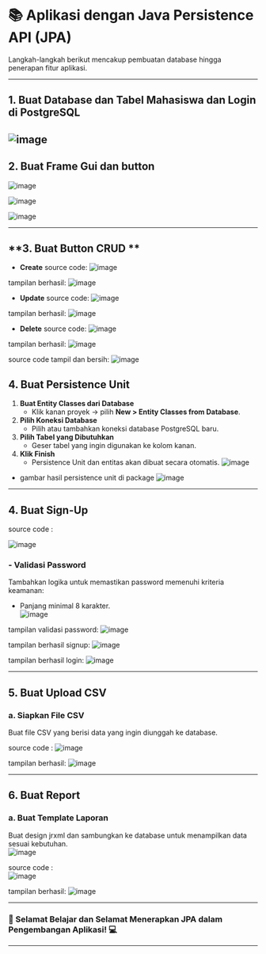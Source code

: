 
# 📚 **Aplikasi dengan Java Persistence API (JPA)**  


Langkah-langkah berikut mencakup pembuatan database hingga penerapan fitur aplikasi.

---

## **1. Buat Database dan Tabel Mahasiswa dan Login di PostgreSQL**  

![image](https://github.com/user-attachments/assets/f164d60c-a92e-405f-a01c-a0388171d6aa)
---

## **2. Buat Frame Gui dan button**
![image](https://github.com/user-attachments/assets/2e9b88c7-5454-4360-a8f3-7fc822673053)

![image](https://github.com/user-attachments/assets/c2144584-1ba8-486b-b01a-c8086e48d013)

![image](https://github.com/user-attachments/assets/25d3cabc-1f3b-45b7-831c-b78343bf05e8)

--- 


## **3. Buat Button CRUD **
    
- **Create**
	source code:
 ![image](https://github.com/user-attachments/assets/e846f9e1-3659-49c2-924e-7e886aee13c0)

tampilan berhasil:
![image](https://github.com/user-attachments/assets/f16f7f5c-c1a7-4e8b-a279-5b772db89a8b)


- **Update**
	source code:
 ![image](https://github.com/user-attachments/assets/abffd009-cbcf-4661-9b3f-5bf44c2961e2)

tampilan berhasil:
![image](https://github.com/user-attachments/assets/af7d27a5-9de4-4ac5-b23b-f5b8615c8963)


- **Delete**
	source code:
![image](https://github.com/user-attachments/assets/6901fded-a1d0-4dfb-b044-e319eceb6bb0)

tampilan berhasil:
![image](https://github.com/user-attachments/assets/cbfa5ba9-3c80-45e8-8b36-ad2cf734f77e)

 source code tampil dan bersih:
 ![image](https://github.com/user-attachments/assets/0c6498b7-4eea-4dd0-9cb7-aa3c76772ce4)



## **4. Buat Persistence Unit**  
 
1. **Buat Entity Classes dari Database**  
   - Klik kanan proyek → pilih **New > Entity Classes from Database**.  
2. **Pilih Koneksi Database**  
   - Pilih atau tambahkan koneksi database PostgreSQL baru.  
3. **Pilih Tabel yang Dibutuhkan**  
   - Geser tabel yang ingin digunakan ke kolom kanan.  
4. **Klik Finish**  
   - Persistence Unit dan entitas akan dibuat secara otomatis.
![image](https://github.com/user-attachments/assets/89dbebc4-088f-4b79-9179-1b84b88cfd82)

* gambar hasil persistence unit di package
 ![image](https://github.com/user-attachments/assets/679d630e-f133-4153-96da-2717387606d1)

---

## **4. Buat Sign-Up**  
source code :

![image](https://github.com/user-attachments/assets/ded6e61f-bb9e-4239-942a-364b5902a7cf)

### - Validasi Password  
Tambahkan logika untuk memastikan password memenuhi kriteria keamanan:  
- Panjang minimal 8 karakter.  
![image](https://github.com/user-attachments/assets/e9f4289b-6d08-4e1c-b8a7-81f2b0a0b865)

tampilan validasi password:
![image](https://github.com/user-attachments/assets/6e8694d3-380b-41d3-aa93-2e8433d6d10d)

tampilan berhasil signup:
![image](https://github.com/user-attachments/assets/4f89cdee-fbf8-4316-aabd-595c61d5b838)

tampilan berhasil login:
![image](https://github.com/user-attachments/assets/d889202a-8f21-4d40-b114-928596a02030)



---


## **5. Buat Upload CSV**  

### a. Siapkan File CSV  
Buat file CSV yang berisi data yang ingin diunggah ke database.  

source code :
![image](https://github.com/user-attachments/assets/ae02e24f-b8c1-499b-81b8-bbc724982372)

tampilan berhasil:
![image](https://github.com/user-attachments/assets/aecbf1b0-ab5e-4ae9-bda8-23ac6ca74c1c)

---

## **6. Buat Report**  

### a. Buat Template Laporan  
Buat design jrxml dan sambungkan ke database untuk menampilkan data sesuai kebutuhan.  
![image](https://github.com/user-attachments/assets/20e26c35-e121-4019-b340-46d3ebb636ab)

source code :  
![image](https://github.com/user-attachments/assets/4d1ffe37-12fe-4b49-87fa-6c64a748f2b0)

tampilan berhasil:
![image](https://github.com/user-attachments/assets/43e02fa6-ea2f-493e-89af-f4a26674cf0d)

---


### 🚀 Selamat Belajar dan Selamat Menerapkan JPA  dalam Pengembangan Aplikasi! 💻

--- 
